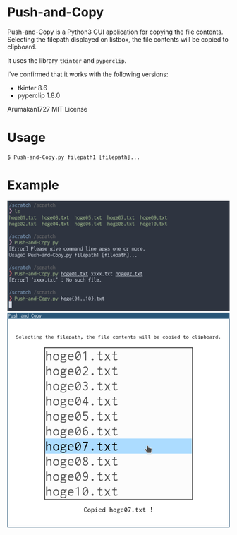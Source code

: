 # Push-and-Copy
Push-and-Copy is a Python3 GUI application for copying the file contents.
Selecting the filepath displayed on listbox, the file contents will be copied to clipboard.

It uses the library `tkinter` and `pyperclip`.

I've confirmed that it works with the following versions:

- tkinter 8.6
- pyperclip 1.8.0

Arumakan1727 MIT License

# Usage
```
$ Push-and-Copy.py filepath1 [filepath]...
```

# Example
![commandline-sample-image](https://github.com/arumakan1727/Push-and-Copy/blob/images/sample-commandline.png)
![window-sample-image](https://github.com/arumakan1727/Push-and-Copy/blob/images/sample-GUI-window.png)
